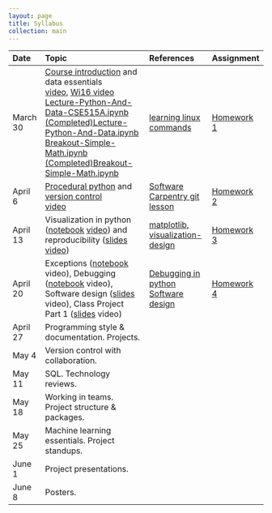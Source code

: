 ```yaml
---
layout: page
title: Syllabus
collection: main
---
```


| Date    | Topic                                          | References       | Assignment |
|:--------|:-----------------------------------------------|:-----------------|:-----------|
|March 30 | [Course introduction](https://github.com/UWSEDS/LectureNotes/blob/master/01-Course-Introduction-And-Data-Essentials.ppt?raw=true) and data essentials<br>[video](https://uw.hosted.panopto.com/Panopto/Pages/Viewer.aspx?id=f54e2b21-66d0-4e5b-b6d3-d07fbd7fd6c6), [Wi16 video](https://uw.hosted.panopto.com/Panopto/Pages/Viewer.aspx?id=d380c508-fe15-414f-8ca0-a79a0aeef047)<br>[Lecture-Python-And-Data-CSE515A.ipynb](https://raw.githubusercontent.com/UWSEDS/LectureNotes/master/02-Python-and-Data/Lecture-Python-And-Data-CSE515A.ipynb)<br>[(Completed)Lecture-Python-And-Data.ipynb](https://raw.githubusercontent.com/UWSEDS/LectureNotes/master/02-Python-and-Data/(Completed)Lecture-Python-And-Data.ipynb)<br>[Breakout-Simple-Math.ipynb](https://raw.githubusercontent.com/UWSEDS/LectureNotes/master/02-Python-and-Data/Breakout-Simple-Math.ipynb)<br>[(Completed)Breakout-Simple-Math.ipynb](https://raw.githubusercontent.com/UWSEDS/LectureNotes/master/02-Python-and-Data/(Completed)Breakout-Simple-Math.ipynb)        | [learning linux commands](http://linuxcommand.org/lc3_learning_the_shell.php) | [Homework 1](https://classroom.github.com/assignment-invitations/8b23042c9edadbe4e37f7fc0e3307e82) |
|April  6 | [Procedural python](https://github.com/UWSEDS/LectureNotes/blob/master/04-Procedural_Python.ipynb) and [version control](https://github.com/UWSEDS/LectureNotes/blob/master/03-Introduction-to-Version-Control,-part-1.pptx?raw=true)<br>[video](https://uw.hosted.panopto.com/Panopto/Pages/Viewer.aspx?id=25d6d2f5-90aa-4a7e-8838-05cc4a23bfff)          | [Software Carpentry git lesson](http://swcarpentry.github.io/git-novice/)                 | [Homework 2](https://classroom.github.com/assignment-invitations/dfe6b3ee92713a87c017d2491fd7497a)           |
|April 13 | Visualization in python ([notebook](https://github.com/UWSEDS/LectureNotes/blob/master/05-Visualization-in-Python/Visualization%20in%20Python.ipynb) [video](https://uw.hosted.panopto.com/Panopto/Pages/Viewer.aspx?id=14f52bc8-6956-4cee-9187-3b8a36b3e094)) and reproducibility ([slides](https://github.com/UWSEDS/LectureNotes/blob/master/Reproducible_computations.pdf) [video](https://uw.hosted.panopto.com/Panopto/Pages/Viewer.aspx?id=f6e46393-9d14-4efb-9cca-5780e8be7998))  | [matplotlib, ](http://matplotlib.org/users/pyplot_tutorial.html) [visualization-design](http://www.cs.ubc.ca/~tmm/vadbook/) | [Homework 3](https://classroom.github.com/assignment-invitations/024dcbbb1df34d50a6c0ce1e4e241c55) |
|April 20 | Exceptions ([notebook](https://github.com/UWSEDS/LectureNotes/blob/master/07-Exceptions.ipynb) video), Debugging ([notebook](https://github.com/UWSEDS/LectureNotes/blob/master/08-Debugging-and-Unit-Tests/Debugging%20and%20unit%20testing.ipynb) video), Software design ([slides](https://github.com/UWSEDS/LectureNotes/blob/master/09-Essentials-Of-Software-Design.pdf) video), Class Project Part 1 ([slides](https://github.com/UWSEDS/LectureNotes/blob/master/10-Project-overview.pdf) video)    | [Debugging in python](https://pythonconquerstheuniverse.wordpress.com/2009/09/10/debugging-in-python/) [Software design](http://www.bleading-edge.com/Publications/C++Journal/Cpjour2.htm)                  | [Homework 4](https://classroom.github.com/assignment-invitations/a2f48bdd35ec2b0eba2404785680f68c)           |
|April 27 | Programming style & documentation. Projects.   |                  |            |
|May    4 | Version control with collaboration.            |                  |            |
|May   11 | SQL. Technology reviews.                       |                  |            |
|May   18 | Working in teams. Project structure & packages.|                  |            |
|May   25 | Machine learning essentials. Project standups. |                  |            |
|June   1 | Project presentations.                         |                  |            |
|June   8 | Posters.                                       |                  |            |

